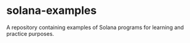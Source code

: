 # solana-examples
A repository containing examples of Solana programs for learning and practice purposes.
